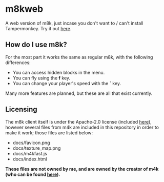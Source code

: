 # m8kweb
A web version of m8k, just incase you don't want to / can't install Tampermonkey. Try it out [here](https://tlras.github.io/m8kweb/).

## How do I use m8k?
For the most part it works the same as regular m8k, with the following differences:
* You can access hidden blocks in the menu.
* You can fly using the **f** key.
* You can change your player's speed with the **\`** key.

Many more features are planned, but these are all that exist currently.

## Licensing
The m8k client itself is under the Apache-2.0 license (included [here](https://github.com/tlras/m8kweb/blob/master/LICENSE)), however several files from m4k are included in this repository in order to make it work; those files are listed below:
* docs/favicon.png
* docs/texture_map.png
* docs/m4kfast.js
* docs/index.html

**These files are not owned by me, and are owned by the creator of m4k (who can be found [here](https://ourworldoftext.com/m4k)).**
